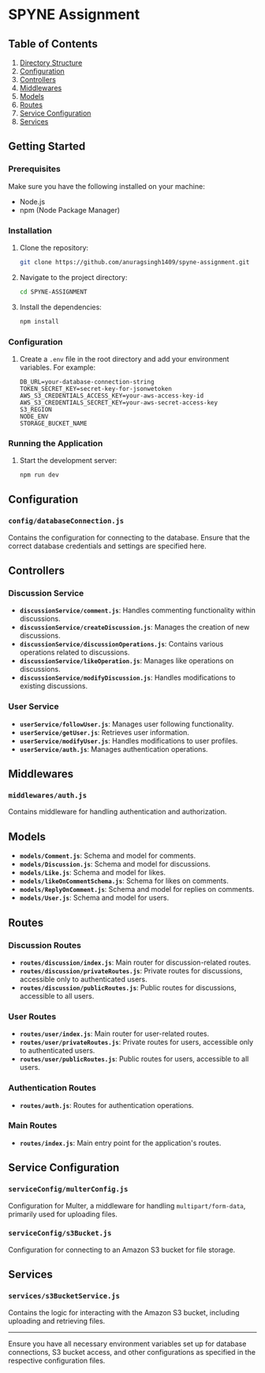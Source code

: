 # SPYNE Assignment

## Table of Contents

1. [Directory Structure](#directory-structure)
2. [Configuration](#configuration)
3. [Controllers](#controllers)
4. [Middlewares](#middlewares)
5. [Models](#models)
6. [Routes](#routes)
7. [Service Configuration](#service-configuration)
8. [Services](#services)
## Getting Started

### Prerequisites
Make sure you have the following installed on your machine:
- Node.js
- npm (Node Package Manager)

### Installation
1. Clone the repository:
    ```sh
    git clone https://github.com/anuragsingh1409/spyne-assignment.git
    ```
2. Navigate to the project directory:
    ```sh
    cd SPYNE-ASSIGNMENT
    ```
3. Install the dependencies:
    ```sh
    npm install
    ```
### Configuration
1. Create a `.env` file in the root directory and add your environment variables. For example:
    ```env
    DB_URL=your-database-connection-string
    TOKEN_SECRET_KEY=secret-key-for-jsonwetoken
    AWS_S3_CREDENTIALS_ACCESS_KEY=your-aws-access-key-id
    AWS_S3_CREDENTIALS_SECRET_KEY=your-aws-secret-access-key
    S3_REGION
    NODE_ENV
    STORAGE_BUCKET_NAME

    ```

### Running the Application
1. Start the development server:
    ```sh
    npm run dev
    ```


## Configuration

### `config/databaseConnection.js`

Contains the configuration for connecting to the database. Ensure that the correct database credentials and settings are specified here.

## Controllers

### Discussion Service

- **`discussionService/comment.js`**: Handles commenting functionality within discussions.
- **`discussionService/createDiscussion.js`**: Manages the creation of new discussions.
- **`discussionService/discussionOperations.js`**: Contains various operations related to discussions.
- **`discussionService/likeOperation.js`**: Manages like operations on discussions.
- **`discussionService/modifyDiscussion.js`**: Handles modifications to existing discussions.

### User Service

- **`userService/followUser.js`**: Manages user following functionality.
- **`userService/getUser.js`**: Retrieves user information.
- **`userService/modifyUser.js`**: Handles modifications to user profiles.
- **`userService/auth.js`**: Manages authentication operations.

## Middlewares

### `middlewares/auth.js`

Contains middleware for handling authentication and authorization.

## Models

- **`models/Comment.js`**: Schema and model for comments.
- **`models/Discussion.js`**: Schema and model for discussions.
- **`models/Like.js`**: Schema and model for likes.
- **`models/likeOnCommentSchema.js`**: Schema for likes on comments.
- **`models/ReplyOnComment.js`**: Schema and model for replies on comments.
- **`models/User.js`**: Schema and model for users.

## Routes

### Discussion Routes

- **`routes/discussion/index.js`**: Main router for discussion-related routes.
- **`routes/discussion/privateRoutes.js`**: Private routes for discussions, accessible only to authenticated users.
- **`routes/discussion/publicRoutes.js`**: Public routes for discussions, accessible to all users.

### User Routes

- **`routes/user/index.js`**: Main router for user-related routes.
- **`routes/user/privateRoutes.js`**: Private routes for users, accessible only to authenticated users.
- **`routes/user/publicRoutes.js`**: Public routes for users, accessible to all users.

### Authentication Routes

- **`routes/auth.js`**: Routes for authentication operations.

### Main Routes

- **`routes/index.js`**: Main entry point for the application's routes.

## Service Configuration

### `serviceConfig/multerConfig.js`

Configuration for Multer, a middleware for handling `multipart/form-data`, primarily used for uploading files.

### `serviceConfig/s3Bucket.js`

Configuration for connecting to an Amazon S3 bucket for file storage.

## Services

### `services/s3BucketService.js`

Contains the logic for interacting with the Amazon S3 bucket, including uploading and retrieving files.

---

Ensure you have all necessary environment variables set up for database connections, S3 bucket access, and other configurations as specified in the respective configuration files.

